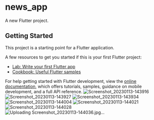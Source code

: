 # news_app

A new Flutter project.

## Getting Started

This project is a starting point for a Flutter application.

A few resources to get you started if this is your first Flutter project:

- [Lab: Write your first Flutter app](https://docs.flutter.dev/get-started/codelab)
- [Cookbook: Useful Flutter samples](https://docs.flutter.dev/cookbook)

For help getting started with Flutter development, view the
[online documentation](https://docs.flutter.dev/), which offers tutorials,
samples, guidance on mobile development, and a full API reference.
![Screenshot_20230113-143916](https://user-images.githubusercontent.com/96607967/212326332-20a0cc46-db24-4799-a9d0-08b769175c67.jpg)
![Screenshot_20230113-143927](https://user-images.githubusercontent.com/96607967/212326366-75cc3b49-1ea4-4149-8170-c912f5cdbe25.jpg)
![Screenshot_20230113-143934](https://user-images.githubusercontent.com/96607967/212326380-b89af149-4953-4a2f-b12d-693119be9125.jpg)
![Screenshot_20230113-144004](https://user-images.githubusercontent.com/96607967/212326393-30e2bdaa-80f4-44eb-8d5f-8a82edd0f310.jpg)
![Screenshot_20230113-144021](https://user-images.githubusercontent.com/96607967/212326403-5ae4dc63-53c9-43c7-9fcd-b637814f1a16.jpg)
![Screenshot_20230113-144028](https://user-images.githubusercontent.com/96607967/212326419-36e2f383-63e3-4572-802b-a73a73f435c9.jpg)
![Uploading Screenshot_20230113-144036.jpg…]()
